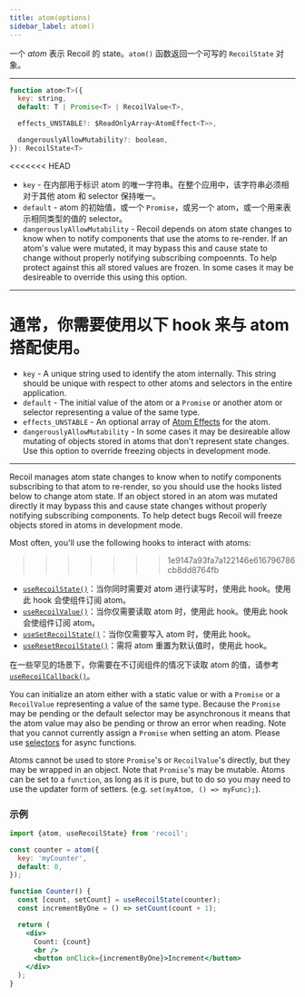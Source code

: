 ```yaml
---
title: atom(options)
sidebar_label: atom()
---
```


一个 *atom* 表示 Recoil 的 state。`atom()` 函数返回一个可写的 `RecoilState` 对象。

---

```jsx
function atom<T>({
  key: string,
  default: T | Promise<T> | RecoilValue<T>,

  effects_UNSTABLE?: $ReadOnlyArray<AtomEffect<T>>,

  dangerouslyAllowMutability?: boolean,
}): RecoilState<T>
```

<<<<<<< HEAD

  - `key` - 在内部用于标识 atom 的唯一字符串。在整个应用中，该字符串必须相对于其他 atom 和 selector 保持唯一。
  - `default` - atom 的初始值，或一个 `Promise`，或另一个 atom，或一个用来表示相同类型的值的 selector。
  - `dangerouslyAllowMutability` - Recoil depends on atom state changes to know when to notify components that use the atoms to re-render.  If an atom's value were mutated, it may bypass this and cause state to change without properly notifying subscribing compoennts.  To help protect against this all stored values are frozen.  In some cases it may be desireable to override this using this option.

---

通常，你需要使用以下 hook 来与 atom 搭配使用。
=======
  - `key` - A unique string used to identify the atom internally. This string should be unique with respect to other atoms and selectors in the entire application.
  - `default` - The initial value of the atom or a `Promise` or another atom or selector representing a value of the same type.
  - `effects_UNSTABLE` - An optional array of [Atom Effects](/docs/guides/atom-effects) for the atom.
  - `dangerouslyAllowMutability` - In some cases it may be desireable allow mutating of objects stored in atoms that don't represent state changes.  Use this option to override freezing objects in development mode.

---

Recoil manages atom state changes to know when to notify components subscribing to that atom to re-render, so you should use the hooks listed below to change atom state.  If an object stored in an atom was mutated directly it may bypass this and cause state changes without properly notifying subscribing components.  To help detect bugs Recoil will freeze objects stored in atoms in development mode.

Most often, you'll use the following hooks to interact with atoms:
>>>>>>> 1e9147a93fa7a122146e616796786cb8dd8764fb

- [`useRecoilState()`](/docs/api-reference/core/useRecoilState)：当你同时需要对 atom 进行读写时，使用此 hook。使用此 hook 会使组件订阅 atom。
- [`useRecoilValue()`](/docs/api-reference/core/useRecoilValue)：当你仅需要读取 atom 时，使用此 hook。使用此 hook 会使组件订阅 atom。
- [`useSetRecoilState()`](/docs/api-reference/core/useSetRecoilState)：当你仅需要写入 atom 时，使用此 hook。
- [`useResetRecoilState()`](/docs/api-reference/core/useResetRecoilState)：需将 atom 重置为默认值时，使用此 hook。

在一些罕见的场景下，你需要在不订阅组件的情况下读取 atom 的值，请参考 [`useRecoilCallback()`](/docs/api-reference/core/useRecoilCallback)。

You can initialize an atom either with a static value or with a `Promise` or a `RecoilValue` representing a value of the same type.  Because the `Promise` may be pending or the default selector may be asynchronous it means that the atom value may also be pending or throw an error when reading.  Note that you cannot currently assign a `Promise` when setting an atom.  Please use [selectors](/docs/api-reference/core/selector) for async functions.

Atoms cannot be used to store `Promise`'s or `RecoilValue`'s directly, but they may be wrapped in an object.  Note that `Promise`'s may be mutable.  Atoms can be set to a `function`, as long as it is pure, but to do so you may need to use the updater form of setters. (e.g. `set(myAtom, () => myFunc);`).

### 示例

```jsx
import {atom, useRecoilState} from 'recoil';

const counter = atom({
  key: 'myCounter',
  default: 0,
});

function Counter() {
  const [count, setCount] = useRecoilState(counter);
  const incrementByOne = () => setCount(count + 1);

  return (
    <div>
      Count: {count}
      <br />
      <button onClick={incrementByOne}>Increment</button>
    </div>
  );
}
```
